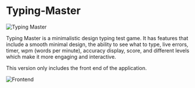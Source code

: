 # Typing-Master

![Typing Master](https://github.com/sidpan2011/Typing-Master/assets/88340810/d5625ae3-5a64-4d7a-8770-60a50996d4e4)

Typing Master is a minimalistic design typing test game. It has features that include a smooth minimal design, 
the ability to see what to type, live errors, timer, wpm (words per minute), accuracy display, score, and different 
levels which make it more engaging and interactive.

This version only includes the front end of the application. 

![Frontend](https://github.com/sidpan2011/Typing-Master/assets/88340810/67404ee4-4a95-4c59-9622-27690352381f)
